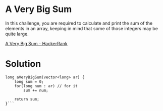 # A Very Big Sum

In this challenge, you are required to calculate and print the sum of the elements in an array, keeping in mind that some of those integers may be quite large.

[A Very Big Sum - HackerRank](https://www.hackerrank.com/challenges/a-very-big-sum/problem?isFullScreen=true)

# Solution

```
long aVeryBigSum(vector<long> ar) {
    long sum = 0;
    for(long num : ar) // for it
        sum += num;
        
    return sum;
}```
